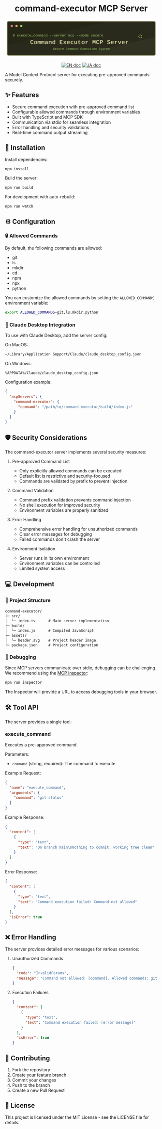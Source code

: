 <div align="center">

# command-executor MCP Server

   <img src="https://raw.githubusercontent.com/Sunwood-ai-labs/command-executor-mcp-server/refs/heads/master/assets/header.svg" alt="Command Executor MCP Server"/>
   
   <a href="README.md"><img src="https://img.shields.io/badge/english-document-white.svg" alt="EN doc"></a>
   <a href="README.ja.md"><img src="https://img.shields.io/badge/ドキュメント-日本語-white.svg" alt="JA doc"/></a>
</div>

A Model Context Protocol server for executing pre-approved commands securely.

## ✨ Features

- Secure command execution with pre-approved command list
- Configurable allowed commands through environment variables
- Built with TypeScript and MCP SDK
- Communication via stdio for seamless integration
- Error handling and security validations
- Real-time command output streaming

## 🚀 Installation

Install dependencies:
```bash
npm install
```

Build the server:
```bash
npm run build
```

For development with auto-rebuild:
```bash
npm run watch
```

## ⚙️ Configuration

### 🔒 Allowed Commands

By default, the following commands are allowed:
- git
- ls
- mkdir
- cd
- npm
- npx
- python

You can customize the allowed commands by setting the `ALLOWED_COMMANDS` environment variable:

```bash
export ALLOWED_COMMANDS=git,ls,mkdir,python
```

### 🔌 Claude Desktop Integration

To use with Claude Desktop, add the server config:

On MacOS:
```bash
~/Library/Application Support/Claude/claude_desktop_config.json
```

On Windows:
```
%APPDATA%/Claude/claude_desktop_config.json
```

Configuration example:
```json
{
  "mcpServers": {
    "command-executor": {
      "command": "/path/to/command-executor/build/index.js"
    }
  }
}
```

## 🛡️ Security Considerations

The command-executor server implements several security measures:

1. Pre-approved Command List
   - Only explicitly allowed commands can be executed
   - Default list is restrictive and security-focused
   - Commands are validated by prefix to prevent injection

2. Command Validation
   - Command prefix validation prevents command injection
   - No shell execution for improved security
   - Environment variables are properly sanitized

3. Error Handling
   - Comprehensive error handling for unauthorized commands
   - Clear error messages for debugging
   - Failed commands don't crash the server

4. Environment Isolation
   - Server runs in its own environment
   - Environment variables can be controlled
   - Limited system access

## 💻 Development

### 📁 Project Structure

```
command-executor/
├─ src/
│  └─ index.ts      # Main server implementation
├─ build/
│  └─ index.js      # Compiled JavaScript
├─ assets/
│  └─ header.svg    # Project header image
└─ package.json     # Project configuration
```

### 🐛 Debugging

Since MCP servers communicate over stdio, debugging can be challenging. We recommend using the [MCP Inspector](https://github.com/modelcontextprotocol/inspector):

```bash
npm run inspector
```

The Inspector will provide a URL to access debugging tools in your browser.

## 🛠️ Tool API

The server provides a single tool:

### execute_command

Executes a pre-approved command.

Parameters:
- `command` (string, required): The command to execute

Example Request:
```json
{
  "name": "execute_command",
  "arguments": {
    "command": "git status"
  }
}
```

Example Response:
```json
{
  "content": [
    {
      "type": "text",
      "text": "On branch main\nNothing to commit, working tree clean"
    }
  ]
}
```

Error Response:
```json
{
  "content": [
    {
      "type": "text",
      "text": "Command execution failed: Command not allowed"
    }
  ],
  "isError": true
}
```

## ❌ Error Handling

The server provides detailed error messages for various scenarios:

1. Unauthorized Commands
   ```json
   {
     "code": "InvalidParams",
     "message": "Command not allowed: [command]. Allowed commands: git, ls, mkdir, cd, npm, npx, python"
   }
   ```

2. Execution Failures
   ```json
   {
     "content": [
       {
         "type": "text",
         "text": "Command execution failed: [error message]"
       }
     ],
     "isError": true
   }
   ```

## 🤝 Contributing

1. Fork the repository
2. Create your feature branch
3. Commit your changes
4. Push to the branch
5. Create a new Pull Request

## 📄 License

This project is licensed under the MIT License - see the LICENSE file for details.
